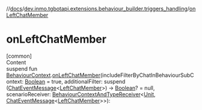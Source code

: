 //[docs](../../index.md)/[dev.inmo.tgbotapi.extensions.behaviour_builder.triggers_handling](index.md)/[onLeftChatMember](on-left-chat-member.md)



# onLeftChatMember  
[common]  
Content  
suspend fun [BehaviourContext](../dev.inmo.tgbotapi.extensions.behaviour_builder/-behaviour-context/index.md).[onLeftChatMember](on-left-chat-member.md)(includeFilterByChatInBehaviourSubContext: [Boolean](https://kotlinlang.org/api/latest/jvm/stdlib/kotlin/-boolean/index.html) = true, additionalFilter: suspend ([ChatEventMessage](../dev.inmo.tgbotapi.types.message.abstracts/-chat-event-message/index.md)<[LeftChatMember](../dev.inmo.tgbotapi.types.message.ChatEvents/-left-chat-member/index.md)>) -> [Boolean](https://kotlinlang.org/api/latest/jvm/stdlib/kotlin/-boolean/index.html)? = null, scenarioReceiver: [BehaviourContextAndTypeReceiver](../dev.inmo.tgbotapi.extensions.behaviour_builder/index.md#%5Bdev.inmo.tgbotapi.extensions.behaviour_builder%2FBehaviourContextAndTypeReceiver%2F%2F%2FPointingToDeclaration%2F%5D%2FClasslikes%2F625018081)<[Unit](https://kotlinlang.org/api/latest/jvm/stdlib/kotlin/-unit/index.html), [ChatEventMessage](../dev.inmo.tgbotapi.types.message.abstracts/-chat-event-message/index.md)<[LeftChatMember](../dev.inmo.tgbotapi.types.message.ChatEvents/-left-chat-member/index.md)>>):   



